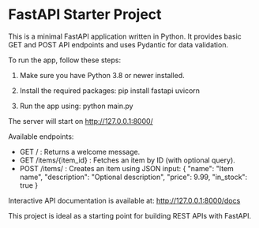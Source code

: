# FastAPI Starter Project

This is a minimal FastAPI application written in Python. It provides basic GET and POST API endpoints and uses Pydantic for data validation.

To run the app, follow these steps:

1. Make sure you have Python 3.8 or newer installed.

2. Install the required packages:
   pip install fastapi uvicorn

3. Run the app using:
   python main.py

The server will start on http://127.0.0.1:8000/

Available endpoints:

- GET / : Returns a welcome message.
- GET /items/{item_id} : Fetches an item by ID (with optional query).
- POST /items/ : Creates an item using JSON input:
  {
    "name": "Item name",
    "description": "Optional description",
    "price": 9.99,
    "in_stock": true
  }

Interactive API documentation is available at:
http://127.0.0.1:8000/docs

This project is ideal as a starting point for building REST APIs with FastAPI.
